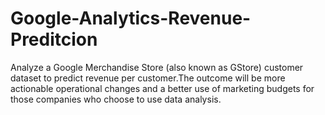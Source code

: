 # Google-Analytics-Revenue-Preditcion
Analyze a Google Merchandise Store (also known as GStore) customer dataset to predict revenue per customer.The outcome will be more actionable operational changes and a better use of marketing budgets for those companies who choose to use data analysis.
